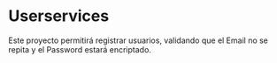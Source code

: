 # Userservices
Este proyecto permitirá registrar usuarios, validando que el Email no se repita y el Password estará encriptado.
